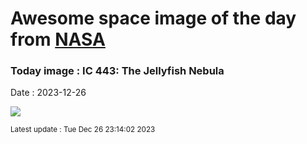 
# Awesome space image of the day from [NASA](https://api.nasa.gov/)

### Today image : IC 443: The Jellyfish Nebula
Date : 2023-12-26

![](https://apod.nasa.gov/apod/image/2312/Jellyfish_Payne_960.jpg)

<small>Latest update : Tue Dec 26 23:14:02 2023</small>
        